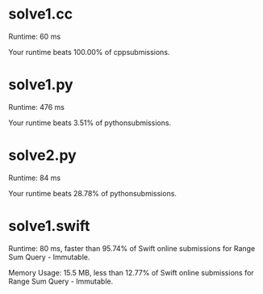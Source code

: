# solve1.cc

Runtime: 60 ms

Your runtime beats 100.00% of cppsubmissions.

# solve1.py

Runtime: 476 ms

Your runtime beats 3.51% of pythonsubmissions.

# solve2.py

Runtime: 84 ms

Your runtime beats 28.78% of pythonsubmissions.

# solve1.swift

Runtime: 80 ms, faster than 95.74% of Swift online submissions for Range Sum Query - Immutable.

Memory Usage: 15.5 MB, less than 12.77% of Swift online submissions for Range Sum Query - Immutable.
